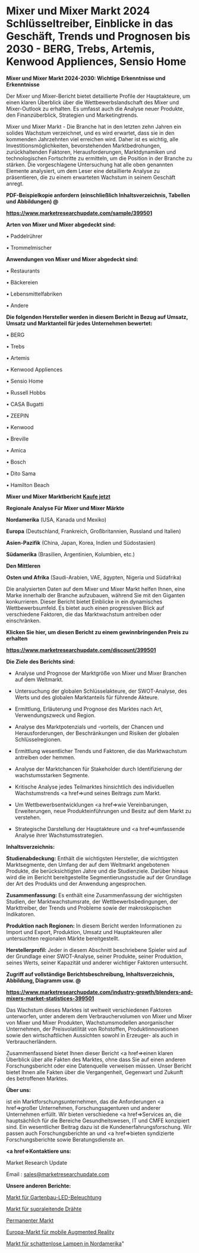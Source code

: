 # Mixer und Mixer Markt 2024 Schlüsseltreiber, Einblicke in das Geschäft, Trends und Prognosen bis 2030 - BERG, Trebs, Artemis, Kenwood Appliences, Sensio Home

<strong>Mixer und Mixer Markt 2024-2030: Wichtige Erkenntnisse und Erkenntnisse</strong>

Der Mixer und Mixer-Bericht bietet detaillierte Profile der Hauptakteure, um einen klaren Überblick über die Wettbewerbslandschaft des Mixer und Mixer-Outlook zu erhalten. Es umfasst auch die Analyse neuer Produkte, den Finanzüberblick, Strategien und Marketingtrends.

Mixer und Mixer Markt - Die Branche hat in den letzten zehn Jahren ein solides Wachstum verzeichnet, und es wird erwartet, dass sie in den kommenden Jahrzehnten viel erreichen wird. Daher ist es wichtig, alle Investitionsmöglichkeiten, bevorstehenden Marktbedrohungen, zurückhaltenden Faktoren, Herausforderungen, Marktdynamiken und technologischen Fortschritte zu ermitteln, um die Position in der Branche zu stärken. Die vorgeschlagene Untersuchung hat alle oben genannten Elemente analysiert, um dem Leser eine detaillierte Analyse zu präsentieren, die zu einem erwarteten Wachstum in seinem Geschäft anregt.



<strong><b>PDF-Beispielkopie anfordern (einschließlich Inhaltsverzeichnis, Tabellen und Abbildungen) @ </b></strong>

<strong><a href=https://www.marketresearchupdate.com/sample/399501>

<strong>https://www.marketresearchupdate.com/sample/399501</u></a></strong></strong>



<strong>Arten von Mixer und Mixer abgedeckt sind:</strong>

• Paddelrührer

• Trommelmischer



<strong>Anwendungen von Mixer und Mixer abgedeckt sind:</strong>

• Restaurants

• Bäckereien

• Lebensmittelfabriken

• Andere



<strong>Die folgenden Hersteller werden in diesem Bericht in Bezug auf Umsatz, Umsatz und Marktanteil für jedes Unternehmen bewertet:</strong>

• BERG

• Trebs

• Artemis

• Kenwood Appliences

• Sensio Home

• Russell Hobbs

• CASA Bugatti

• ZEEPIN

• Kenwood

• Breville

• Amica

• Bosch

• Dito Sama

• Hamilton Beach



<strong>Mixer und Mixer Marktbericht <a href=https://www.marketresearchupdate.com/buynow/399501>Kaufe jetzt</a></strong>



<strong>Regionale Analyse Für Mixer und Mixer Märkte</strong>



<strong>Nordamerika</strong> (USA, Kanada und Mexiko)



<strong>Europa</strong> (Deutschland, Frankreich, Großbritannien, Russland und Italien)



<strong>Asien-Pazifik</strong> (China, Japan, Korea, Indien und Südostasien)



<strong>Südamerika</strong> (Brasilien, Argentinien, Kolumbien, etc.)



<strong>Den Mittleren</strong> 

<strong>Osten und Afrika</strong> (Saudi-Arabien, VAE, ägypten, Nigeria und Südafrika)

Die analysierten Daten auf dem Mixer und Mixer Markt helfen Ihnen, eine Marke innerhalb der Branche aufzubauen, während Sie mit den Giganten konkurrieren. Dieser Bericht bietet Einblicke in ein dynamisches Wettbewerbsumfeld. Es bietet auch einen progressiven Blick auf verschiedene Faktoren, die das Marktwachstum antreiben oder einschränken.



<strong>Klicken Sie hier, um diesen Bericht zu einem gewinnbringenden Preis zu erhalten
</strong>

<strong><a href=https://www.marketresearchupdate.com/discount/399501>https://www.marketresearchupdate.com/discount/399501</b></u></strong></a>



<strong>Die Ziele des Berichts sind:</strong>

- Analyse und Prognose der Marktgröße von Mixer und Mixer Branchen auf dem Weltmarkt.

- Untersuchung der globalen Schlüsselakteure, der SWOT-Analyse, des Werts und des globalen Marktanteils für führende Akteure.

- Ermittlung, Erläuterung und Prognose des Marktes nach Art, Verwendungszweck und Region.

- Analyse des Marktpotenzials und -vorteils, der Chancen und Herausforderungen, der Beschränkungen und Risiken der globalen Schlüsselregionen.

- Ermittlung wesentlicher Trends und Faktoren, die das Marktwachstum antreiben oder hemmen.

- Analyse der Marktchancen für Stakeholder durch Identifizierung der wachstumsstarken Segmente.

- Kritische Analyse jedes Teilmarktes hinsichtlich des individuellen Wachstumstrends <a href=>und</a> seines Beitrags zum Markt.

- Um Wettbewerbsentwicklungen <a href=>wie</a> Vereinbarungen, Erweiterungen, neue Produkteinführungen und Besitz auf dem Markt zu verstehen.

- Strategische Darstellung der Hauptakteure und <a href=>umfas</a>sende Analyse ihrer Wachstumsstrategien.



<strong>Inhaltsverzeichnis:</strong>



<strong>Studienabdeckung:</strong> Enthält die wichtigsten Hersteller, die wichtigsten Marktsegmente, den Umfang der auf dem Weltmarkt angebotenen Produkte, die berücksichtigten Jahre und die Studienziele. Darüber hinaus wird die im Bericht bereitgestellte Segmentierungsstudie auf der Grundlage der Art des Produkts und der Anwendung angesprochen.



<strong>Zusammenfassung:</strong> Es enthält eine Zusammenfassung der wichtigsten Studien, der Marktwachstumsrate, der Wettbewerbsbedingungen, der Markttreiber, der Trends und Probleme sowie der makroskopischen Indikatoren.



<strong>Produktion nach Regionen:</strong> In diesem Bericht werden Informationen zu Import und Export, Produktion, Umsatz und Hauptakteuren aller untersuchten regionalen Märkte bereitgestellt.



<strong>Herstellerprofil:</strong> Jeder in diesem Abschnitt beschriebene Spieler wird auf der Grundlage einer SWOT-Analyse, seiner Produkte, seiner Produktion, seines Werts, seiner Kapazität und anderer wichtiger Faktoren untersucht.



<strong><b>Zugriff auf vollständige Berichtsbeschreibung, Inhaltsverzeichnis, Abbildung, Diagramm usw. @ </b></strong>

<strong><a href=https://www.marketresearchupdate.com/industry-growth/blenders-and-mixers-market-statistices-399501>https://www.marketresearchupdate.com/industry-growth/blenders-and-mixers-market-statistices-399501</a></strong>

Das Wachstum dieses Marktes ist weltweit verschiedenen Faktoren unterworfen, unter anderem dem Verbrauchervolumen von Mixer und Mixer von Mixer und Mixer Produkten, Wachstumsmodellen anorganischer Unternehmen, der Preisvolatilität von Rohstoffen, Produktinnovationen sowie den wirtschaftlichen Aussichten sowohl in Erzeuger- als auch in Verbraucherländern.

Zusammenfassend bietet Ihnen dieser Bericht <a href=>einen</a> klaren Überblick über alle Fakten des Marktes, ohne dass Sie auf einen anderen Forschungsbericht oder eine Datenquelle verweisen müssen. Unser Bericht bietet Ihnen alle Fakten über die Vergangenheit, Gegenwart und Zukunft des betroffenen Marktes.



<strong>Über uns:</strong>

 ist ein Marktforschungsunternehmen, das die Anforderungen <a href=>großer</a> Unternehmen, Forschungsagenturen und anderer Unternehmen erfüllt. Wir bieten verschiedene <a href=>Services</a> an, die hauptsächlich für die Bereiche Gesundheitswesen, IT und CMFE konzipiert sind. Ein wesentlicher Beitrag dazu ist die Kundenerfahrungsforschung. Wir passen auch Forschungsberichte an und <a href=>bieten</a> syndizierte Forschungsberichte sowie Beratungsdienste an.



<strong><a href=>Kontaktiere uns:</a></strong>

Market Research Update

Email : sales@marketresearchupdate.com



<strong>Unsere anderen Berichte:</strong>

<a href=https://www.linkedin.com/pulse/horticultural-led-lighting-market-2023-challenges>Markt für Gartenbau-LED-Beleuchtung</a>

<a href=https://www.linkedin.com/pulse/superconducting-wires-market-size-analysis>Markt für supraleitende Drähte</a>

<a href=https://www.linkedin.com/pulse/permanent-market-size-industry-growth-factors>Permanenter Markt</a>

<a href=https://www.linkedin.com/pulse/europe-mobile-augmented-reality-market-2023-pointing-capture>Europa-Markt für mobile Augmented Reality</a>

<a href=https://www.linkedin.com/pulse/north-america-shadowless-lamps-market-2023-size>Markt für schattenlose Lampen in Nordamerika</a>"
